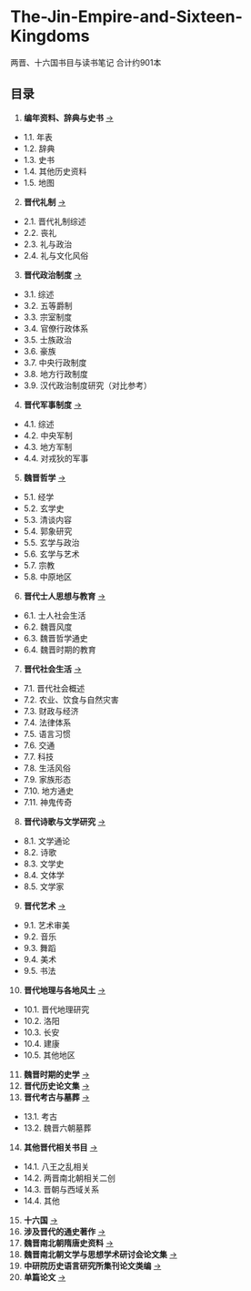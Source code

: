 # The-Jin-Empire-and-Sixteen-Kingdoms
两晋、十六国书目与读书笔记
合计约901本

## 目录


1. **编年资料、辞典与史书** [→](./Vola/01.编年资料、辞典与史书.md)
  - 1.1. 年表
  - 1.2. 辞典
  - 1.3. 史书
  - 1.4. 其他历史资料
  - 1.5. 地图
2. **晋代礼制** [→](./Vola/02.晋代礼制.md)
  - 2.1. 晋代礼制综述
  - 2.2. 丧礼
  - 2.3. 礼与政治
  - 2.4. 礼与文化风俗
3. **晋代政治制度** [→](./Vola/03.晋代政治制度.md)
  - 3.1. 综述
  - 3.2. 五等爵制
  - 3.3. 宗室制度
  - 3.4. 官僚行政体系
  - 3.5. 士族政治
  - 3.6. 豪族
  - 3.7. 中央行政制度
  - 3.8. 地方行政制度
  - 3.9. 汉代政治制度研究（对比参考）
4. **晋代军事制度** [→](./Vola/04.晋代军事制度.md)
  - 4.1. 综述
  - 4.2. 中央军制
  - 4.3. 地方军制
  - 4.4. 对戎狄的军事
5. **魏晋哲学** [→](./Vola/05.魏晋哲学.md)
  - 5.1. 经学
  - 5.2. 玄学史
  - 5.3. 清谈内容
  - 5.4. 郭象研究
  - 5.5. 玄学与政治
  - 5.6. 玄学与艺术
  - 5.7. 宗教
  - 5.8. 中原地区
6. **晋代士人思想与教育** [→](./Vola/06.晋代士人思想与教育.md)
  - 6.1. 士人社会生活
  - 6.2. 魏晋风度
  - 6.3. 魏晋哲学通史
  - 6.4. 魏晋时期的教育
7. **晋代社会生活** [→](./Vola/07.晋代社会生活.md)
  - 7.1. 晋代社会概述
  - 7.2. 农业、饮食与自然灾害
  - 7.3. 财政与经济
  - 7.4. 法律体系
  - 7.5. 语言习惯
  - 7.6. 交通
  - 7.7. 科技
  - 7.8. 生活风俗
  - 7.9. 家族形态
  - 7.10. 地方通史
  - 7.11. 神鬼传奇
8. **晋代诗歌与文学研究** [→](./Vola/08.晋代诗歌与文学研究.md)
  - 8.1. 文学通论
  - 8.2. 诗歌
  - 8.3. 文学史
  - 8.4. 文体学
  - 8.5. 文学家
9. **晋代艺术** [→](./Vola/09.晋代艺术.md)
  - 9.1. 艺术审美
  - 9.2. 音乐
  - 9.3. 舞蹈
  - 9.4. 美术
  - 9.5. 书法
10. **晋代地理与各地风土** [→](./Vola/10.晋代地理与各地风土.md)
  - 10.1. 晋代地理研究
  - 10.2. 洛阳
  - 10.3. 长安
  - 10.4. 建康
  - 10.5. 其他地区
11. **魏晋时期的史学** [→](./Vola/11.魏晋时期的史学.md)
12. **晋代历史论文集** [→](./Vola/12.晋代历史论文集.md)
13. **晋代考古与墓葬** [→](./Vola/13.晋代考古与墓葬.md)
  - 13.1. 考古
  - 13.2. 魏晋六朝墓葬
14. **其他晋代相关书目** [→](./Vola/14.其他晋代相关书目.md)
  - 14.1. 八王之乱相关
  - 14.2. 两晋南北朝相关二创
  - 14.3. 晋朝与西域关系
  - 14.4. 其他
15. **十六国** [→](./Vola/15.十六国.md)
16. **涉及晋代的通史著作** [→](./Vola/16.涉及晋代的通史著作.md)
17. **魏晋南北朝隋唐史资料** [→](./Vola/17.魏晋南北朝隋唐史资料.md)
18. **魏晋南北朝文学与思想学术研讨会论文集** [→](./Vola/18.魏晋南北朝文学与思想学术研讨会论文集.md)
19. **中研院历史语言研究所集刊论文类编** [→](./Vola/19.中研院历史语言研究所集刊论文类编.md)
20. **单篇论文** [→](./Vola/20.单篇论文.md)
    
